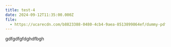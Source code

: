 ```yaml
---
title: test-4
date: 2024-09-12T11:35:00.000Z
file:
  - https://ucarecdn.com/b8823388-0480-4cb4-9aea-8513899864ef/dummy-pdf_2.pdf
---
```

gdfgdfgfdghdfbgh
